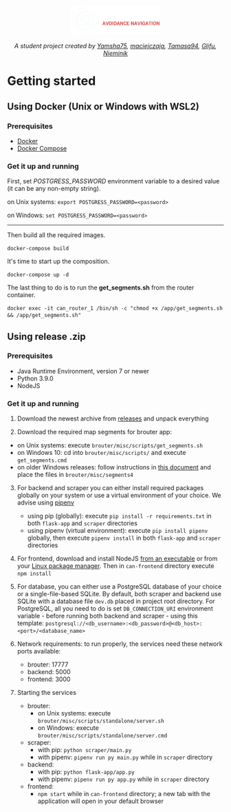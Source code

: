 <p align="center">
  <img src="/can-frontend/public/images/logo.png" width="210" height="68">
</p>

<p align="center">
  <em>
    A student project created by 
    <a href="https://github.com/Yamsha75">Yamsha75</a>,
    <a href="https://github.com/maciejczaja">maciejczaja</a>,
    <a href="https://github.com/Tamasa94">Tamasa94</a>,
    <a href="https://github.com/Glifu">Glifu</a>,
    <a href="https://github.com/Nieminik">Nieminik</a>
  </em>
</p>

# Getting started

## Using Docker (Unix or Windows with WSL2)

### Prerequisites
* [Docker](https://docs.docker.com/get-docker/)
* [Docker Compose](https://docs.docker.com/compose/install/)

### Get it up and running
First, set *POSTGRESS_PASSWORD* environment variable to a desired value (it can be any non-empty string).

on Unix systems: `export POSTGRESS_PASSWORD=<password>` 

on Windows: `set POSTGRESS_PASSWORD=<password>`

<hr />

Then build all the required images.

```
docker-compose build
```


It's time to start up the composition. 

```
docker-compose up -d
```

The last thing to do is to run the **get_segments.sh** from the router container.


```
docker exec -it can_router_1 /bin/sh -c "chmod +x /app/get_segments.sh && /app/get_segments.sh"
```

## Using release .zip

### Prerequisites

* Java Runtime Environment, version 7 or newer
* Python 3.9.0
* NodeJS

### Get it up and running


1. Download the newest archive from [releases](https://github.com/CAN-Group/can/releases) and unpack everything

2. Download the required map segments for brouter app:

  - on Unix systems: execute `brouter/misc/scripts/get_segments.sh`
  - on Windows 10: cd into `brouter/misc/scripts/` and execute `get_segments.cmd`
  - on older Windows releases: follow instructions in [this document](https://github.com/CAN-Group/can/blob/master/docs/segments.md) and place the files in `brouter/misc/segments4`

3. For backend and scraper you can either install required packages globally on your system or use a virtual environment of your choice. We advise using [pipenv](https://pypi.org/project/pipenv/)

    - using pip (globally): execute `pip install -r requirements.txt` in both `flask-app` and `scraper` directories
    - using pipenv (virtual environment): execute `pip install pipenv` globally, then execute `pipenv install` in both `flask-app` and `scraper` directories

4. For frontend, download and install NodeJS [from an executable](https://nodejs.org/en/download/) or from your [Linux package manager](https://nodejs.org/en/download/package-manager/). Then in `can-frontend` directory execute `npm install`

5. For database, you can either use a PostgreSQL database of your choice or a single-file-based SQLite. By default, both scraper and backend use SQLite with a database file `dev.db` placed in project root directory. For PostgreSQL, all you need to do is set `DB_CONNECTION_URI` environment variable - before running both backend and scraper - using this template: `postgresql://<db_username>:<db_password>@<db_host>:<port>/<database_name>`

6. Network requirements: to run properly, the services need these network ports available:
    - brouter: 17777
    - backend: 5000
    - frontend: 3000
    
7. Starting the services

    - brouter:
      - on Unix systems: execute `brouter/misc/scripts/standalone/server.sh`
      - on Windows: execute `brouter/misc/scripts/standalone/server.cmd`
    - scraper:
      - with pip: `python scraper/main.py`
      - with pipenv: `pipenv run py main.py` while in `scraper` directory
    - backend:
      - with pip: `python flask-app/app.py`
      - with pipenv: `pipenv run py app.py` while in `scraper` directory
    - frontend:
      - `npm start` while in `can-frontend` directory; a new tab with the application will open in your default browser

    
